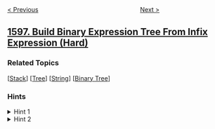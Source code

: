 <!--|This file generated by command(leetcode description); DO NOT EDIT.    |-->
<!--+----------------------------------------------------------------------+-->
<!--|@author    awesee <openset.wang@gmail.com>                           |-->
<!--|@link      https://github.com/awesee                                 |-->
<!--|@home      https://github.com/awesee/leetcode                        |-->
<!--+----------------------------------------------------------------------+-->

[< Previous](../the-most-frequently-ordered-products-for-each-customer "The Most Frequently Ordered Products for Each Customer")
　　　　　　　　　　　　　　　　
[Next >](../crawler-log-folder "Crawler Log Folder")

## [1597. Build Binary Expression Tree From Infix Expression (Hard)](https://leetcode.com/problems/build-binary-expression-tree-from-infix-expression "根据中缀表达式构造二叉表达式树")



### Related Topics
  [[Stack](../../tag/stack/README.md)]
  [[Tree](../../tag/tree/README.md)]
  [[String](../../tag/string/README.md)]
  [[Binary Tree](../../tag/binary-tree/README.md)]

### Hints
<details>
<summary>Hint 1</summary>
Convert infix expression to postfix expression.
</details>

<details>
<summary>Hint 2</summary>
Build an expression tree from the postfix expression.
</details>
